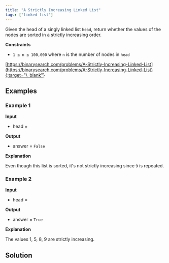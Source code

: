 ```yaml
---
title: "A Strictly Increasing Linked List"
tags: ["linked list"]
---
```


Given the head of a singly linked list `head`, return whether the values of the nodes are sorted in a strictly increasing order.

**Constraints**

- `1 ≤ n ≤ 100,000` where `n` is the number of nodes in `head`

[https://binarysearch.com/problems/A-Strictly-Increasing-Linked-List](https://binarysearch.com/problems/A-Strictly-Increasing-Linked-List){:target="\_blank"}

<script src="/assets/js/viz/viz.js"></script>
<script src="/assets/js/viz/lite.render.js"></script>

## Examples

### Example 1

**Input**

- head =

<div id="example1Head" style="text-align: center"></div>
<script>
  var viz = new Viz();
  
  viz.renderSVGElement("digraph example1Head { 0 [label = 1]; 1 [label = 5]; 2 [label = 9]; 3 [label = 9]; 0->1->2->3; rankdir=LR }")
  .then(function(element) {
    document.getElementById("example1Head").appendChild(element);
  })
  .catch(error => {
    viz = new Viz();
    console.error(error);
  });
</script>

**Output**

- answer = `False`

**Explanation**

Even though this list is sorted, it's not strictly increasing since `9` is repeated.

### Example 2

**Input**

- head =

<div id="example2Head" style="text-align: center"></div>
<script>
  var viz = new Viz();
  
  viz.renderSVGElement("digraph example2Head { 0 [label = 1]; 1 [label = 5]; 2 [label = 8]; 3 [label = 9]; 0->1->2->3; rankdir=LR }")
  .then(function(element) {
    document.getElementById("example2Head").appendChild(element);
  })
  .catch(error => {
    viz = new Viz();
    console.error(error);
  });
</script>

**Output**

- answer = `True`

**Explanation**

The values 1, 5, 8, 9 are strictly increasing.

## Solution

<script src="https://gist.github.com/yaeba/16da7be5123724fcf6eccc25581cef5a.js?file=A-Strictly-Increasing-Linked-List.cpp"></script>

